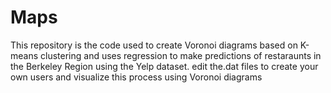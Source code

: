 # Maps
This repository is the code used to create Voronoi diagrams based on K-means clustering and uses regression to make predictions of restaraunts in the Berkeley Region using the Yelp dataset.
edit the.dat files to create your own users and visualize this process using Voronoi diagrams
